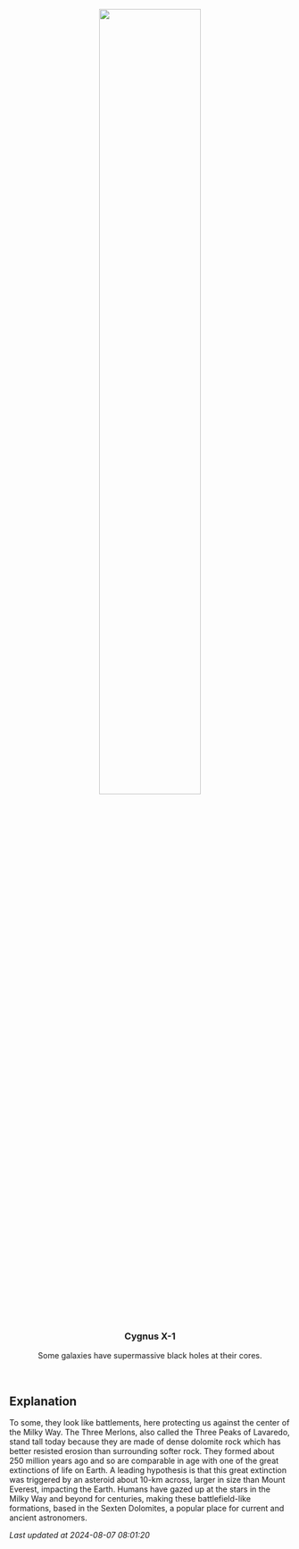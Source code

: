 <p align='center'>
    <img src='https://apod.nasa.gov/apod/image/2408/DolomitesSky_Lioce_960.jpg' width='60%' />
    <h3 align="center">Cygnus X-1</h3>
    <p align="center">Some galaxies have supermassive black holes at their cores.</p>
</p>
<br/>

Explanation
--
To some, they look like battlements, here protecting us against the center of the Milky Way. The Three Merlons, also called the Three Peaks of Lavaredo, stand tall today because they are made of dense dolomite rock which has better resisted erosion than surrounding softer rock. They formed about 250 million years ago and so are comparable in age with one of the great extinctions of life on Earth. A leading hypothesis is that this great extinction was triggered by an asteroid about 10-km across, larger in size than Mount Everest, impacting the Earth. Humans have gazed up at the stars in the Milky Way and beyond for centuries, making these battlefield-like formations, based in the Sexten Dolomites, a popular place for current and ancient astronomers.


*Last updated at 2024-08-07 08:01:20*
